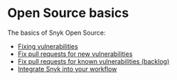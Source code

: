 # Open Source basics

The basics of Snyk Open Source:

* [Fixing vulnerabilities](fixing-vulnerabilities.md)
* [Fix pull requests for new vulnerabilities](fix-pull-requests-for-new-vulnerabilities.md)
* [Fix pull requests for known vulnerabilities \(backlog\)](fix-pull-requests-for-known-vulnerabilities-backlog.md)
* [Integrate Snyk into your workflow](integrate-snyk-into-your-workflow.md)

